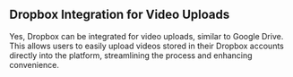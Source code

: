 ## Dropbox Integration for Video Uploads

Yes, Dropbox can be integrated for video uploads, similar to Google Drive. This allows users to easily upload videos stored in their Dropbox accounts directly into the platform, streamlining the process and enhancing convenience.